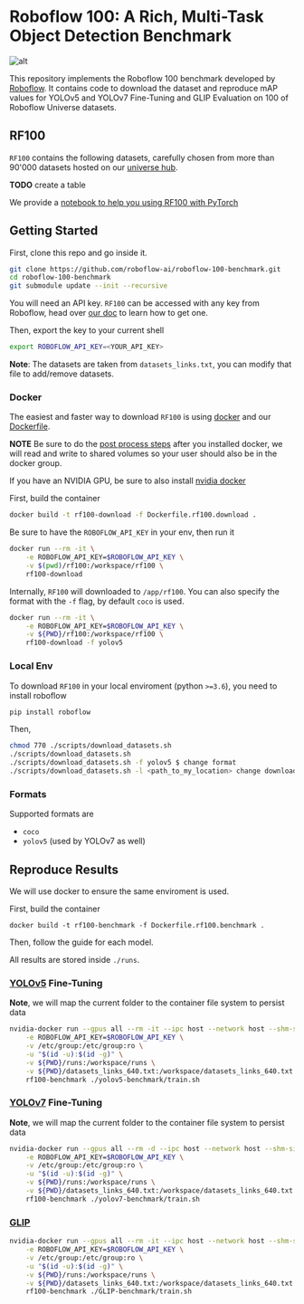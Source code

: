 # Roboflow 100: A Rich, Multi-Task Object Detection Benchmark

![alt](./paper/images/grid/rf100.png)

This repository implements the Roboflow 100 benchmark developed by [Roboflow](https://roboflow.com/). It contains code to download the dataset and reproduce
mAP values for YOLOv5 and YOLOv7 Fine-Tuning and GLIP Evaluation on 100 of Roboflow Universe
datasets.

## RF100

`RF100` contains the following datasets, carefully chosen from more than 90'000 datasets hosted on our [universe hub](https://universe.roboflow.com/).

**TODO** create a table

We provide a [notebook to help you using RF100 with PyTorch](/notebooks/roboflow-100-pytorch.ipynb)

## Getting Started

First, clone this repo and go inside it.

```bash
git clone https://github.com/roboflow-ai/roboflow-100-benchmark.git
cd roboflow-100-benchmark
git submodule update --init --recursive
```

You will need an API key. `RF100` can be accessed with any key from Roboflow, head over [our doc](https://docs.roboflow.com/rest-api.') to learn how to get one.

Then, export the key to your current shell

```bash
export ROBOFLOW_API_KEY=<YOUR_API_KEY>
```

**Note**: The datasets are taken from `datasets_links.txt`, you can modify that file to add/remove datasets.

### Docker

The easiest and faster way to download `RF100` is using [docker](https://docs.docker.com/engine/install/) and our [Dockerfile](Dockerfile.rf100.download).

**NOTE** Be sure to do the [post process steps](https://docs.docker.com/engine/install/linux-postinstall/) after you installed docker, we will read and write to shared volumes so your user should also be in the docker group.

If you have an NVIDIA GPU, be sure to also install [nvidia docker](https://docs.nvidia.com/datacenter/cloud-native/container-toolkit/install-guide.html)

First, build the container

```bash
docker build -t rf100-download -f Dockerfile.rf100.download .
```

Be sure to have the `ROBOFLOW_API_KEY` in your env, then run it

```bash
docker run --rm -it \
    -e ROBOFLOW_API_KEY=$ROBOFLOW_API_KEY \
    -v $(pwd)/rf100:/workspace/rf100 \
    rf100-download
```

Internally, `RF100` will downloaded to `/app/rf100`. You can also specify the format with the `-f` flag, by default `coco` is used.

```bash
docker run --rm -it \
    -e ROBOFLOW_API_KEY=$ROBOFLOW_API_KEY \
    -v ${PWD}/rf100:/workspace/rf100 \
    rf100-download -f yolov5
```

### Local Env

To download `RF100` in your local enviroment (python `>=3.6`), you need to install roboflow

```bash
pip install roboflow
```

Then,

```bash
chmod 770 ./scripts/download_datasets.sh
./scripts/download_datasets.sh
./scripts/download_datasets.sh -f yolov5 $ change format
./scripts/download_datasets.sh -l <path_to_my_location> change download location
```

### Formats

Supported formats are

- `coco`
- `yolov5` (used by YOLOv7 as well)

## Reproduce Results

We will use docker to ensure the same enviroment is used.

First, build the container

```
docker build -t rf100-benchmark -f Dockerfile.rf100.benchmark .
```

Then, follow the guide for each model.

All results are stored inside `./runs`.

### [YOLOv5](https://github.com/ultralytics/yolov5) Fine-Tuning

**Note**, we will map the current folder to the container file system to persist data

```bash
nvidia-docker run --gpus all --rm -it --ipc host --network host --shm-size 64g \
    -e ROBOFLOW_API_KEY=$ROBOFLOW_API_KEY \
    -v /etc/group:/etc/group:ro \
    -u "$(id -u):$(id -g)" \
    -v ${PWD}/runs:/workspace/runs \
    -v ${PWD}/datasets_links_640.txt:/workspace/datasets_links_640.txt \
    rf100-benchmark ./yolov5-benchmark/train.sh
```

### [YOLOv7](https://github.com/WongKinYiu/yolov7) Fine-Tuning

**Note**, we will map the current folder to the container file system to persist data

```bash
nvidia-docker run --gpus all --rm -d --ipc host --network host --shm-size 64g \
    -e ROBOFLOW_API_KEY=$ROBOFLOW_API_KEY \
    -v /etc/group:/etc/group:ro \
    -u "$(id -u):$(id -g)" \
    -v ${PWD}/runs:/workspace/runs \
    -v ${PWD}/datasets_links_640.txt:/workspace/datasets_links_640.txt \
    rf100-benchmark ./yolov7-benchmark/train.sh
```

### [GLIP](https://github.com/microsoft/GLIP)

```bash
nvidia-docker run --gpus all --rm -it --ipc host --network host --shm-size 64g \
    -e ROBOFLOW_API_KEY=$ROBOFLOW_API_KEY \
    -v /etc/group:/etc/group:ro \
    -u "$(id -u):$(id -g)" \
    -v ${PWD}/runs:/workspace/runs \
    -v ${PWD}/datasets_links_640.txt:/workspace/datasets_links_640.txt \
    rf100-benchmark ./GLIP-benchmark/train.sh
```
